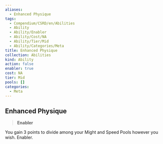 ```yaml
---
aliases:
  - Enhanced Physique
tags:
  - Compendium/CSRD/en/Abilities
  - Ability
  - Ability/Enabler
  - Ability/Cost/NA
  - Ability/Tier/Mid
  - Ability/Categories/Meta
title: Enhanced Physique
collection: Abilities
kind: Ability
action: false
enabler: true
cost: NA
tier: Mid
pools: []
categories:
  - Meta
---
```

## Enhanced Physique    
>**Enabler**  
    
You gain 3 points to divide among your Might and Speed Pools however you wish. Enabler.